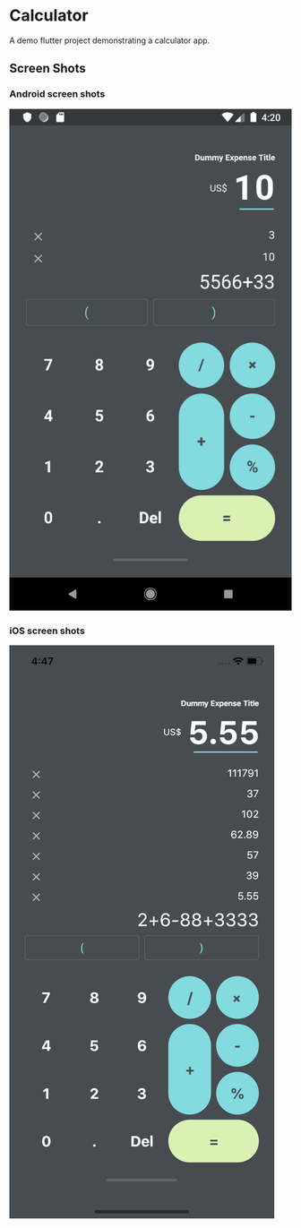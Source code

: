 # Calculator

A demo flutter project demonstrating a calculator app.

## Screen Shots

### Android screen shots
![](flutter_02.png)

### iOS screen shots
![](flutter_03.png)
